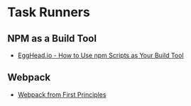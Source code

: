 Task Runners
=============

NPM as a Build Tool
--------------------

- [EggHead.io - How to Use npm Scripts as Your Build Tool](https://egghead.io/courses/how-to-use-npm-scripts-as-your-build-tool)

Webpack
--------

- [Webpack from First Principles](https://www.youtube.com/watch?v=WQue1AN93YU)
